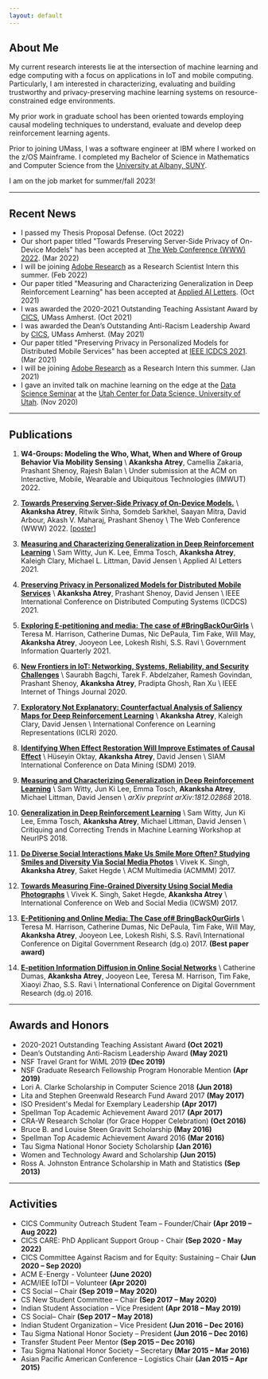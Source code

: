 ```yaml
---
layout: default
---
```


## About Me

My current research interests lie at the intersection of machine learning and edge computing with a focus on applications in IoT and mobile computing. Particularly, I am interested in characterizing, evaluating and building trustworthy and privacy-preserving machine learning systems on resource-constrained edge environments.

My prior work in graduate school has been oriented towards employing causal modeling techniques to understand, evaluate and develop deep reinforcement learning agents.

Prior to joining UMass, I was a software engineer at IBM where I worked on the z/OS Mainframe. I completed my Bachelor of Science in Mathematics and Computer Science from the [University at Albany, SUNY](https://www.albany.edu/).

I am on the job market for summer/fall 2023!

---

## Recent News

* I passed my Thesis Proposal Defense. (Oct 2022)
* Our short paper titled "Towards Preserving Server-Side Privacy of On-Device Models" has been accepted at [The Web Conference (WWW) 2022](https://www2022.thewebconf.org/). (Mar 2022)
* I will be joining [Adobe Research](https://research.adobe.com/) as a Research Scientist Intern this summer. (Feb 2022)
* Our paper titled "Measuring and Characterizing Generalization in Deep Reinforcement Learning" has been accepted at [Applied AI Letters](https://onlinelibrary.wiley.com/journal/26895595). (Oct 2021)
* I was awarded the 2020-2021 Outstanding Teaching Assistant Award by [CICS](https://www.cics.umass.edu/), UMass Amherst. (Oct 2021)
* I was awarded the Dean’s Outstanding Anti-Racism Leadership Award by [CICS](https://www.cics.umass.edu/), UMass Amherst. (May 2021)
* Our paper titled "Preserving Privacy in Personalized Models for Distributed Mobile Services" has been accepted at [IEEE ICDCS 2021](https://icdcs2021.us/). (Mar 2021)
* I will be joining [Adobe Research](https://research.adobe.com/) as a Research Intern this summer. (Jan 2021)
* I gave an invited talk on machine learning on the edge at the [Data Science Seminar](http://datascience.utah.edu/seminar.html) at the [Utah Center for Data Science, University of Utah](http://datascience.utah.edu/index.html). (Nov 2020)

---

## Publications

1. **W4-Groups: Modeling the Who, What, When and Where of Group Behavior Via Mobility Sensing** \\
	**Akanksha Atrey**, Camellia Zakaria, Prashant Shenoy, Rajesh Balan \\
	Under submission at the ACM on Interactive, Mobile, Wearable and Ubiquitous Technologies (IMWUT) 2022.

1. [**Towards Preserving Server-Side Privacy of On-Device Models.**](papers/atrey2022towards.pdf) \\
	**Akanksha Atrey**, Ritwik Sinha, Somdeb Sarkhel, Saayan Mitra, David Arbour, Akash V. Maharaj, Prashant Shenoy \\
	The Web Conference (WWW) 2022. [[poster](posters/WWW22-atrey-towards.pdf)]

1. [**Measuring and Characterizing Generalization in Deep Reinforcement Learning**](https://onlinelibrary.wiley.com/doi/10.1002/ail2.45) \\
	Sam Witty, Jun K. Lee, Emma Tosch, **Akanksha Atrey**, Kaleigh Clary, Michael L. Littman, David Jensen \\
	Applied AI Letters 2021. 

1. [**Preserving Privacy in Personalized Models for Distributed Mobile Services**](https://arxiv.org/abs/2101.05855) \\
	**Akanksha Atrey**, Prashant Shenoy, David Jensen \\
	IEEE International Conference on Distributed Computing Systems (ICDCS) 2021.

1. [**Exploring E-petitioning and media: The case of #BringBackOurGirls**](https://doi.org/10.1016/j.giq.2021.101569) \\
	Teresa M. Harrison, Catherine Dumas, Nic DePaula, Tim Fake, Will May, **Akanksha Atrey**, Jooyeon Lee, Lokesh Rishi, S.S. Ravi \\
	Government Information Quarterly 2021.

1. [**New Frontiers in IoT: Networking, Systems, Reliability, and Security Challenges**](papers/bagchi2020new.pdf) \\
	Saurabh Bagchi, Tarek F. Abdelzaher, Ramesh Govindan, Prashant Shenoy, **Akanksha Atrey**, Pradipta Ghosh, Ran Xu \\
	IEEE Internet of Things Journal 2020.

1. [**Exploratory Not Explanatory: Counterfactual Analysis of Saliency Maps for Deep Reinforcement Learning**](papers/atrey_exploratory_iclr20.pdf) \\
	**Akanksha Atrey**, Kaleigh Clary, David Jensen \\
	International Conference on Learning Representations (ICLR) 2020.

1. [**Identifying When Effect Restoration Will Improve Estimates of Causal Effect**](papers/Oktay_Effect_SDM19.pdf) \\
	Hüseyin Oktay, **Akanksha Atrey**, David Jensen \\
	SIAM International Conference on Data Mining (SDM) 2019.

1. [**Measuring and Characterizing Generalization in Deep Reinforcement Learning**](https://arxiv.org/abs/1812.02868) \\
	Sam Witty, Jun Ki Lee, Emma Tosch, **Akanksha Atrey**, Michael Littman, David Jensen \\
	_arXiv preprint arXiv:1812.02868_ 2018.

1. [**Generalization in Deep Reinforcement Learning**](papers/Witty_Generalization_NeurIPS18.pdf) \\
	Sam Witty, Jun Ki Lee, Emma Tosch, **Akanksha Atrey**, Michael Littman, David Jensen \\
	Critiquing and Correcting Trends in Machine Learning Workshop at NeurIPS 2018.

1. [**Do Diverse Social Interactions Make Us Smile More Often? Studying Smiles and Diversity Via Social Media Photos**](https://wp.comminfo.rutgers.edu/vsingh/wp-content/uploads/sites/110/2017/10/ACMMM_Singh_Diversity_Smile.pdf) \\
	Vivek K. Singh, **Akanksha Atrey**, Saket Hegde \\
	ACM Multimedia (ACMMM) 2017.

1. [**Towards Measuring Fine-Grained Diversity Using Social Media Photographs**](https://pdfs.semanticscholar.org/e60b/a225993d2ae438dec5bb6918b29d3e344006.pdf) \\
	Vivek K. Singh, Saket Hegde, **Akanksha Atrey** \\
	International Conference on Web and Social Media (ICWSM) 2017.

1. [**E-Petitioning and Online Media: The Case of# BringBackOurGirls**](https://dl.acm.org/citation.cfm?id=3085320) \\
	Teresa M. Harrison, Catherine Dumas, Nic DePaula, Tim Fake, Will May, **Akanksha Atrey**, Jooyeon Lee, Lokesh Rishi, S.S. Ravi\\
	International Conference on Digital Government Research (dg.o) 2017. **(Best paper award)** 

1. [**E-petition Information Diffusion in Online Social Networks**](https://dl.acm.org/citation.cfm?id=2912227) \\
	Catherine Dumas, **Akanksha Atrey**, Jooyeon Lee, Teresa M. Harrison, Tim Fake, Xiaoyi Zhao, S.S. Ravi \\
	International Conference on Digital Government Research (dg.o) 2016.

---

## Awards and Honors

* 2020-2021 Outstanding Teaching Assistant Award **(Oct 2021)**
* Dean’s Outstanding Anti-Racism Leadership Award **(May 2021)**
* NSF Travel Grant for WiML 2019 **(Dec 2019)**
* NSF Graduate Research Fellowship Program Honorable Mention **(Apr 2019)**
* Lori A. Clarke Scholarship in Computer Science 2018 **(Jun 2018)**
* Lita and Stephen Greenwald Research Fund Award 2017 **(May 2017)**
* ISO President's Medal for Exemplary Leadership **(Apr 2017)**
* Spellman Top Academic Achievement Award 2017 **(Apr 2017)**
* CRA-W Research Scholar (for Grace Hopper Celebration) **(Oct 2016)**
* Bruce B. and Louise Steen Gravitt Scholarship **(May 2016)**
* Spellman Top Academic Achievement Award 2016 **(Mar 2016)**
* Tau Sigma National Honor Society Scholarship **(Jan 2016)**
* Women and Technology Award and Scholarship **(Jun 2015)**
* Ross A. Johnston Entrance Scholarship in Math and Statistics **(Sep 2013)**

---

## Activities

* CICS Community Outreach Student Team – Founder/Chair **(Apr 2019 – Aug 2022)**
* CICS CARE: PhD Applicant Support Group - Chair **(Sep 2020 - May 2022)**
* CICS Committee Against Racism and for Equity: Sustaining – Chair **(Jun 2020 – Sep 2020)**
* ACM E-Energy - Volunteer **(June 2020)**
* ACM/IEE IoTDI – Volunteer **(Apr 2020)**
* CS Social – Chair **(Sep 2019 – May 2020)**
* CS New Student Committee – Chair **(Sep 2017 – May 2020)**
* Indian Student Association – Vice President **(Apr 2018 – May 2019)**
* CS Social– Chair **(Sep 2017 – May 2018)**
* Indian Student Organization – Vice President **(Jun 2016 – Dec 2016)**
* Tau Sigma National Honor Society – President **(Jun 2016 – Dec 2016)**
* Transfer Student Peer Mentor **(Sep 2015 – Dec 2016)**
* Tau Sigma National Honor Society – Secretary **(Mar 2015 – Mar 2016)**
* Asian Pacific American Conference – Logistics Chair **(Jan 2015 – Apr 2015)**
